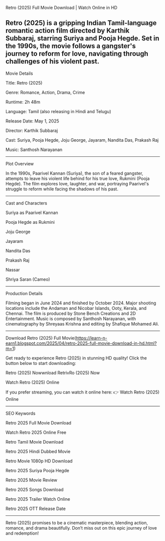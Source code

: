 Retro (2025) Full Movie Download | Watch Online in HD

Retro (2025) is a gripping Indian Tamil-language romantic action film directed by Karthik Subbaraj, starring Suriya and Pooja Hegde. Set in the 1990s, the movie follows a gangster's journey to reform for love, navigating through challenges of his violent past.
---

Movie Details

Title: Retro (2025)

Genre: Romance, Action, Drama, Crime

Runtime: 2h 48m

Language: Tamil (also releasing in Hindi and Telugu)

Release Date: May 1, 2025

Director: Karthik Subbaraj

Cast: Suriya, Pooja Hegde, Joju George, Jayaram, Nandita Das, Prakash Raj

Music: Santhosh Narayanan



---

Plot Overview

In the 1990s, Paarivel Kannan (Suriya), the son of a feared gangster, attempts to leave his violent life behind for his true love, Rukmini (Pooja Hegde).
The film explores love, laughter, and war, portraying Paarivel's struggle to reform while facing the shadows of his past.


---

Cast and Characters

Suriya as Paarivel Kannan

Pooja Hegde as Rukmini

Joju George

Jayaram

Nandita Das

Prakash Raj

Nassar

Shriya Saran (Cameo)



---

Production Details

Filming began in June 2024 and finished by October 2024. Major shooting locations include the Andaman and Nicobar Islands, Ooty, Kerala, and Chennai.
The film is produced by Stone Bench Creations and 2D Entertainment.
Music is composed by Santhosh Narayanan, with cinematography by Shreyaas Krishna and editing by Shafique Mohamed Ali.


---

Download Retro (2025) Full Movie(https://learn-n-earn1.blogspot.com/2025/04/retro-2025-full-movie-download-in-hd.html?m=1)

Get ready to experience Retro (2025) in stunning HD quality!
Click the button below to start downloading:

Retro (2025) Nowwnload RetrivRo (2025) Now
  
Watch Retro (2025) Online

If you prefer streaming, you can watch it online here:
👉 Watch Retro (2025) Online


---

SEO Keywords

Retro 2025 Full Movie Download

Watch Retro 2025 Online Free

Retro Tamil Movie Download

Retro 2025 Hindi Dubbed Movie

Retro Movie 1080p HD Download

Retro 2025 Suriya Pooja Hegde

Retro 2025 Movie Review

Retro 2025 Songs Download

Retro 2025 Trailer Watch Online

Retro 2025 OTT Release Date



---

Retro (2025) promises to be a cinematic masterpiece, blending action, romance, and drama beautifully.
Don’t miss out on this epic journey of love and redemption!

